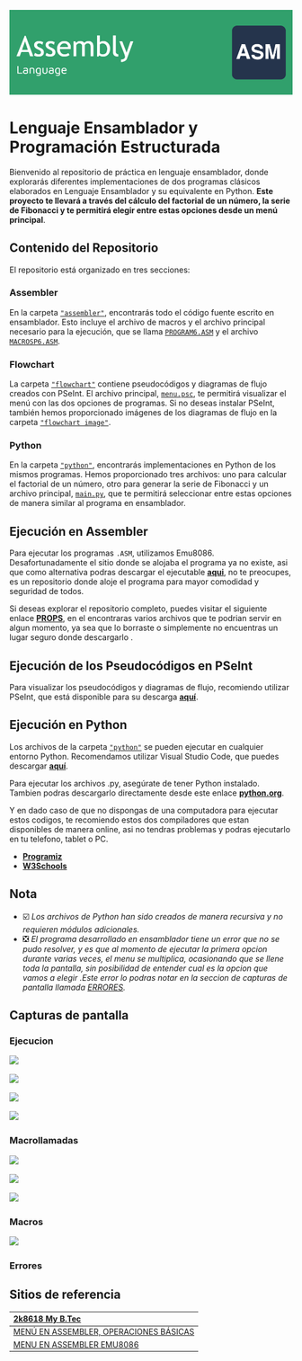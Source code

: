 ![Header](https://github.com/FreddMX/resources/blob/9f68afc416c4d9033ef3f94b1d0f13d56d87b6a6/headers/AI3.S1.Ensamblador.png)

# **Lenguaje Ensamblador y Programación Estructurada**

Bienvenido al repositorio de práctica en lenguaje ensamblador, donde explorarás diferentes implementaciones de dos programas clásicos elaborados en Lenguaje Ensamblador y su equivalente en Python. **Este proyecto te llevará a través del cálculo del factorial de un número, la serie de Fibonacci y te permitirá elegir entre estas opciones desde un menú principal**.

## **Contenido del Repositorio**

El repositorio está organizado en tres secciones:

### Assembler

En la carpeta [`"assembler"`](https://github.com/FreddMX/AI3.S1.Ensamblador/tree/d87bb88100670980cae23b8fe54a3f375c241488/assembler), encontrarás todo el código fuente escrito en ensamblador. Esto incluye el archivo de macros y el archivo principal necesario para la ejecución, que se llama [`PROGRAM6.ASM`](https://github.com/FreddMX/AI3.S1.Ensamblador/blob/d87bb88100670980cae23b8fe54a3f375c241488/assembler/PROGRAM6.ASM) y el archivo [`MACROSP6.ASM`](https://github.com/FreddMX/AI3.S1.Ensamblador/blob/d87bb88100670980cae23b8fe54a3f375c241488/assembler/MACROSP6.ASM).

### Flowchart

La carpeta [`"flowchart"`](https://github.com/FreddMX/AI3.S1.Ensamblador/tree/d87bb88100670980cae23b8fe54a3f375c241488/flowchart) contiene pseudocódigos y diagramas de flujo creados con PSeInt. El archivo principal, [`menu.psc`](https://github.com/FreddMX/AI3.S1.Ensamblador/blob/d87bb88100670980cae23b8fe54a3f375c241488/flowchart/menu.psc), te permitirá visualizar el menú con las dos opciones de programas. Si no deseas instalar PSeInt, también hemos proporcionado imágenes de los diagramas de flujo en la carpeta [`"flowchart image"`](https://github.com/FreddMX/AI3.S1.Ensamblador/tree/d87bb88100670980cae23b8fe54a3f375c241488/flowchart/flowchart%20image).

### Python

En la carpeta [`"python"`](https://github.com/FreddMX/AI3.S1.Ensamblador/tree/d87bb88100670980cae23b8fe54a3f375c241488/python), encontrarás implementaciones en Python de los mismos programas. Hemos proporcionado tres archivos: uno para calcular el factorial de un número, otro para generar la serie de Fibonacci y un archivo principal, [`main.py`](https://github.com/FreddMX/AI3.S1.Ensamblador/blob/d87bb88100670980cae23b8fe54a3f375c241488/python/main.py), que te permitirá seleccionar entre estas opciones de manera similar al programa en ensamblador.

## Ejecución en Assembler

Para ejecutar los programas `.ASM`, utilizamos Emu8086. Desafortunadamente el sitio donde se alojaba el programa ya no existe, asi que como alternativa podras descargar el ejecutable **[aqui](https://github.com/FreddMX/Props/blob/a1aff9c8ecaa76ef19356497fe1ecfc77bcaca1b/Archivos%20para%20Lenguaje%20Ensamblador/emu8086.exe)**, no te preocupes, es un repositorio donde aloje el programa para mayor comodidad y seguridad de todos.

Si deseas explorar el repositorio completo, puedes visitar el siguiente enlace **[PROPS](https://github.com/FreddMX/Props)**, en el encontraras varios archivos que te podrian servir en algun momento, ya sea que lo borraste o simplemente no encuentras un lugar seguro donde descargarlo .

## Ejecución de los Pseudocódigos en PSeInt

Para visualizar los pseudocódigos y diagramas de flujo, recomiendo utilizar PSeInt, que está disponible para su descarga **[aquí](https://pseint.sourceforge.net/)**.

## Ejecución en Python

Los archivos de la carpeta [`"python"`](https://github.com/FreddMX/University_Code/tree/4797d1ea92632023a58035fb4501e16e538b3267/Arquitectura%20de%20Computadoras/EXA3P/python) se pueden ejecutar en cualquier entorno Python. Recomendamos utilizar Visual Studio Code, que puedes descargar **[aquí](https://code.visualstudio.com/)**.

Para ejecutar los archivos .py, asegúrate de tener Python instalado. Tambien podras descargarlo directamente desde este enlace **[python.org](https://www.python.org/)**.

Y en dado caso de que no dispongas de una computadora para ejecutar estos codigos, te recomiendo estos dos compiladores que estan disponibles de manera online, asi no tendras problemas y podras ejecutarlo en tu telefono, tablet o PC.

- **[Programiz](https://www.programiz.com/python-programming/online-compiler/)**
- **[W3Schools](https://www.w3schools.com/python/python_compiler.asp)**

## Nota

- ☑️ *Los archivos de Python han sido creados de manera recursiva y no requieren módulos adicionales.*
- ❎ *El programa desarrollado en ensamblador tiene un error que no se pudo resolver, y es que al momento de ejecutar la primera opcion durante varias veces, el menu se multiplica, ocasionando que se llene toda la pantalla, sin posibilidad de entender cual es la opcion que vamos a elegir .Este error lo podras notar en la seccion de capturas de pantalla llamada [ERRORES](https://github.com/FreddMX/AI3.S1.Ensamblador/tree/main#errores).*

## Capturas de pantalla

### Ejecucion

![](https://github.com/FreddMX/AI3.S1.Ensamblador/blob/d39fcb37bd6d30432d326663a714eb4b4d6677e7/screenshot/execute1.png)

![](https://github.com/FreddMX/AI3.S1.Ensamblador/blob/d39fcb37bd6d30432d326663a714eb4b4d6677e7/screenshot/execute2.png)

![](https://github.com/FreddMX/AI3.S1.Ensamblador/blob/d39fcb37bd6d30432d326663a714eb4b4d6677e7/screenshot/execute3.png)

![](https://github.com/FreddMX/AI3.S1.Ensamblador/blob/d39fcb37bd6d30432d326663a714eb4b4d6677e7/screenshot/execute4.png)

### Macrollamadas

![](https://github.com/FreddMX/AI3.S1.Ensamblador/blob/d39fcb37bd6d30432d326663a714eb4b4d6677e7/screenshot/code1.png)

![](https://github.com/FreddMX/AI3.S1.Ensamblador/blob/d39fcb37bd6d30432d326663a714eb4b4d6677e7/screenshot/code2.png)

![](https://github.com/FreddMX/AI3.S1.Ensamblador/blob/d39fcb37bd6d30432d326663a714eb4b4d6677e7/screenshot/code3.png)

### Macros

![](https://github.com/FreddMX/AI3.S1.Ensamblador/blob/d39fcb37bd6d30432d326663a714eb4b4d6677e7/screenshot/macro1.png)

### Errores


## Sitios de referencia

| [2k8618 My B.Tec](https://2k8618.blogspot.com/ "https://2k8618.blogspot.com/")                                                                  |
| :---------------------------------------------------------------------------------------------------------------------------------------- |
| [MENÚ EN ASSEMBLER, OPERACIONES BÁSICAS](https://youtu.be/03MDiaX9eSw?si=ZAWLRCZ4cYjPMRHh "https://youtu.be/03MDiaX9eSw?si=ZAWLRCZ4cYjPMRHh") |
| [MENU EN ASSEMBLER EMU8086](https://youtu.be/7pdDjor5eNs?si=K--iTxE6Zyv2a_XZ "https://youtu.be/7pdDjor5eNs?si=K--iTxE6Zyv2a_XZ")                |

